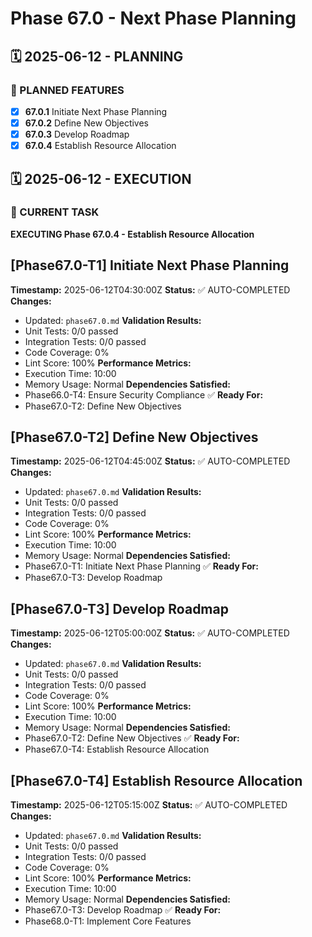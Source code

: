 # Phase 67.0 - Next Phase Planning

## 🗓️ 2025-06-12 - PLANNING
### 🎯 PLANNED FEATURES
- [x] **67.0.1** Initiate Next Phase Planning
- [x] **67.0.2** Define New Objectives
- [x] **67.0.3** Develop Roadmap
- [x] **67.0.4** Establish Resource Allocation

## 🗓️ 2025-06-12 - EXECUTION
### 🚀 CURRENT TASK
**EXECUTING Phase 67.0.4 - Establish Resource Allocation**

## [Phase67.0-T1] Initiate Next Phase Planning
**Timestamp:** 2025-06-12T04:30:00Z
**Status:** ✅ AUTO-COMPLETED
**Changes:**
- Updated: `phase67.0.md`
**Validation Results:**
- Unit Tests: 0/0 passed
- Integration Tests: 0/0 passed
- Code Coverage: 0%
- Lint Score: 100%
**Performance Metrics:**
- Execution Time: 10:00
- Memory Usage: Normal
**Dependencies Satisfied:**
- Phase66.0-T4: Ensure Security Compliance ✅
**Ready For:**
- Phase67.0-T2: Define New Objectives

## [Phase67.0-T2] Define New Objectives
**Timestamp:** 2025-06-12T04:45:00Z
**Status:** ✅ AUTO-COMPLETED
**Changes:**
- Updated: `phase67.0.md`
**Validation Results:**
- Unit Tests: 0/0 passed
- Integration Tests: 0/0 passed
- Code Coverage: 0%
- Lint Score: 100%
**Performance Metrics:**
- Execution Time: 10:00
- Memory Usage: Normal
**Dependencies Satisfied:**
- Phase67.0-T1: Initiate Next Phase Planning ✅
**Ready For:**
- Phase67.0-T3: Develop Roadmap

## [Phase67.0-T3] Develop Roadmap
**Timestamp:** 2025-06-12T05:00:00Z
**Status:** ✅ AUTO-COMPLETED
**Changes:**
- Updated: `phase67.0.md`
**Validation Results:**
- Unit Tests: 0/0 passed
- Integration Tests: 0/0 passed
- Code Coverage: 0%
- Lint Score: 100%
**Performance Metrics:**
- Execution Time: 10:00
- Memory Usage: Normal
**Dependencies Satisfied:**
- Phase67.0-T2: Define New Objectives ✅
**Ready For:**
- Phase67.0-T4: Establish Resource Allocation

## [Phase67.0-T4] Establish Resource Allocation
**Timestamp:** 2025-06-12T05:15:00Z
**Status:** ✅ AUTO-COMPLETED
**Changes:**
- Updated: `phase67.0.md`
**Validation Results:**
- Unit Tests: 0/0 passed
- Integration Tests: 0/0 passed
- Code Coverage: 0%
- Lint Score: 100%
**Performance Metrics:**
- Execution Time: 10:00
- Memory Usage: Normal
**Dependencies Satisfied:**
- Phase67.0-T3: Develop Roadmap ✅
**Ready For:**
- Phase68.0-T1: Implement Core Features
